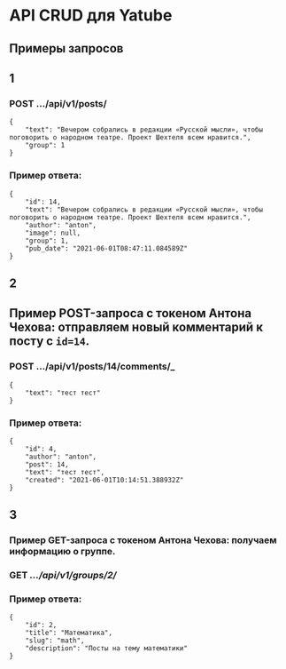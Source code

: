 # API CRUD для Yatube

## Примеры запросов

## 1
### POST .../api/v1/posts/
```
{
    "text": "Вечером собрались в редакции «Русской мысли», чтобы поговорить о народном театре. Проект Шехтеля всем нравится.",
    "group": 1
} 
```

### Пример ответа:
```
{
    "id": 14,
    "text": "Вечером собрались в редакции «Русской мысли», чтобы поговорить о народном театре. Проект Шехтеля всем нравится.",
    "author": "anton",
    "image": null,
    "group": 1,
    "pub_date": "2021-06-01T08:47:11.084589Z"
} 
```

## 2
## Пример POST-запроса с токеном Антона Чехова: отправляем новый комментарий к посту с `id=14`.
### POST .../api/v1/posts/14/comments/_
```
{
    "text": "тест тест"
} 
```

### Пример ответа:
```
{
    "id": 4,
    "author": "anton",
    "post": 14,
    "text": "тест тест",
    "created": "2021-06-01T10:14:51.388932Z"
} 
```

## 3
### Пример GET-запроса с токеном Антона Чехова: получаем информацию о группе.

### GET _.../api/v1/groups/2/_

### Пример ответа:
```
{
    "id": 2,
    "title": "Математика",
    "slug": "math",
    "description": "Посты на тему математики"
} 
```